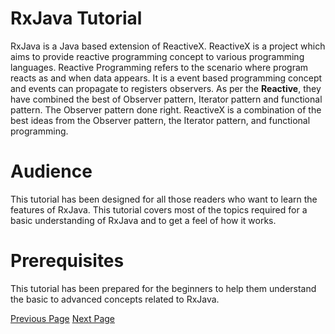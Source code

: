 # RxJava Tutorial
RxJava is a Java based extension of ReactiveX. ReactiveX is a project which aims to provide reactive programming concept to various programming languages. Reactive Programming refers to the scenario where program reacts as and when data appears. It is a event based programming concept and events can propagate to registers observers. As per the **Reactive**, they have combined the best of Observer pattern, Iterator pattern and functional pattern. The Observer pattern done right. ReactiveX is a combination of the best ideas from the Observer pattern, the Iterator pattern, and functional programming.

# Audience
This tutorial has been designed for all those readers who want to learn the features of RxJava. This tutorial covers most of the topics required for a basic understanding of RxJava and to get a feel of how it works.

# Prerequisites
This tutorial has been prepared for the beginners to help them understand the basic to advanced concepts related to RxJava.


[Previous Page](../rxjava/index.md) [Next Page](../rxjava/rxjava_overview.md) 
